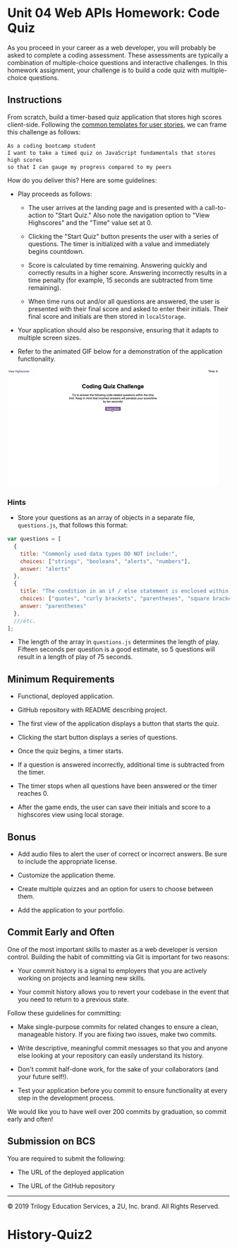# Unit 04 Web APIs Homework: Code Quiz

As you proceed in your career as a web developer, you will probably be asked to complete a coding assessment. These assessments are typically a combination of multiple-choice questions and interactive challenges. In this homework assignment, your challenge is to build a code quiz with multiple-choice questions.


## Instructions

From scratch, build a timer-based quiz application that stores high scores client-side. Following the [common templates for user stories](https://en.wikipedia.org/wiki/User_story#Common_templates), we can frame this challenge as follows:

```
As a coding bootcamp student
I want to take a timed quiz on JavaScript fundamentals that stores high scores
so that I can gauge my progress compared to my peers
```

How do you deliver this? Here are some guidelines:

* Play proceeds as follows:

  * The user arrives at the landing page and is presented with a call-to-action to "Start Quiz." Also note the navigation option to "View Highscores" and the "Time" value set at 0.

  * Clicking the "Start Quiz" button presents the user with a series of questions. The timer is initialized with a value and immediately begins countdown.

  * Score is calculated by time remaining. Answering quickly and correctly results in a higher score. Answering incorrectly results in a time penalty (for example, 15 seconds are subtracted from time remaining).

  * When time runs out and/or all questions are answered, the user is presented with their final score and asked to enter their initials. Their final score and initials are then stored in `localStorage`.

* Your application should also be responsive, ensuring that it adapts to multiple screen sizes.

* Refer to the animated GIF below for a demonstration of the application functionality.

![code quiz](./Assets/04-Web-APIs-homework-demo.gif)


### Hints

* Store your questions as an array of objects in a separate file, `questions.js`, that follows this format:

```js
var questions = [
  {
    title: "Commonly used data types DO NOT include:",
    choices: ["strings", "booleans", "alerts", "numbers"],
    answer: "alerts"
  },
  {
    title: "The condition in an if / else statement is enclosed within ____.",
    choices: ["quotes", "curly brackets", "parentheses", "square brackets"],
    answer: "parentheses"
  },
  ///etc.
];
```

* The length of the array in `questions.js` determines the length of play. Fifteen seconds per question is a good estimate, so 5 questions will result in a length of play of 75 seconds.


## Minimum Requirements

* Functional, deployed application.

* GitHub repository with README describing project.

* The first view of the application displays a button that starts the quiz.

* Clicking the start button displays a series of questions.

* Once the quiz begins, a timer starts.

* If a question is answered incorrectly, additional time is subtracted from the timer.

* The timer stops when all questions have been answered or the timer reaches 0.

* After the game ends, the user can save their initials and score to a highscores view using local storage.

## Bonus

* Add audio files to alert the user of correct or incorrect answers. Be sure to include the appropriate license.

* Customize the application theme.

* Create multiple quizzes and an option for users to choose between them.

* Add the application to your portfolio.


## Commit Early and Often

One of the most important skills to master as a web developer is version control. Building the habit of committing via Git is important for two reasons:

* Your commit history is a signal to employers that you are actively working on projects and learning new skills.

* Your commit history allows you to revert your codebase in the event that you need to return to a previous state.

Follow these guidelines for committing:

* Make single-purpose commits for related changes to ensure a clean, manageable history. If you are fixing two issues, make two commits.

* Write descriptive, meaningful commit messages so that you and anyone else looking at your repository can easily understand its history.

* Don't commit half-done work, for the sake of your collaborators (and your future self!).

* Test your application before you commit to ensure functionality at every step in the development process.

We would like you to have well over 200 commits by graduation, so commit early and often!


## Submission on BCS

You are required to submit the following:

* The URL of the deployed application

* The URL of the GitHub repository


- - -
© 2019 Trilogy Education Services, a 2U, Inc. brand. All Rights Reserved.
# History-Quiz2
